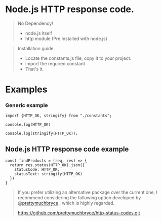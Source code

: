 # Node.js HTTP response code.

> 
> No Dependency!
> - node.js itself
> - http module (Pre Installed with node.js)

> Installation guide.
> - Locate the constants.js file, copy it to your project.
> - import the required constant
> - That's it.

# Examples

### Generic example 
```
import {HTTP_OK, stringify} from "./constants";

console.log(HTTP_OK)

console.log(stringify(HTTP_OK));
```

## Node.js HTTP response code example
```
const findProducts = (req, res) => {
  return res.status(HTTP_OK).json({
    statusCode: HTTP_OK,
    statusText: stringify(HTTP_OK)
  })
}
```

> If you prefer utilizing an alternative package over the current one, I recommend considering the following option developed by @[prettymuchbryce](https://github.com/prettymuchbryce) , which is highly regarded.
> 
> https://github.com/prettymuchbryce/http-status-codes.git



